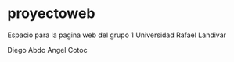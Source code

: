 # proyectoweb
Espacio para la pagina web del grupo 1 Universidad Rafael Landivar

Diego Abdo
Angel Cotoc
